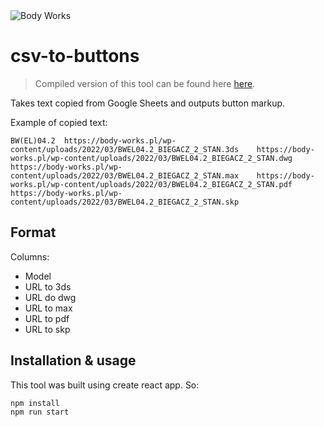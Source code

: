 <img src="https://body-works.pl/wp-content/themes/body-works/assets/img/logo-body-works.png" alt="Body Works">

# csv-to-buttons

> Compiled version of this tool can be found here [here](https://body-works.pl/csv-to-buttons/).

Takes text copied from Google Sheets and outputs button markup.

Example of copied text:

```
BW(EL)04.2	https://body-works.pl/wp-content/uploads/2022/03/BWEL04.2_BIEGACZ_2_STAN.3ds	https://body-works.pl/wp-content/uploads/2022/03/BWEL04.2_BIEGACZ_2_STAN.dwg	https://body-works.pl/wp-content/uploads/2022/03/BWEL04.2_BIEGACZ_2_STAN.max	https://body-works.pl/wp-content/uploads/2022/03/BWEL04.2_BIEGACZ_2_STAN.pdf	https://body-works.pl/wp-content/uploads/2022/03/BWEL04.2_BIEGACZ_2_STAN.skp																	
```

## Format 

Columns:

* Model 
* URL to 3ds
* URL do dwg
* URL to max
* URL to pdf
* URL to skp

## Installation & usage

This tool was built using create react app. So:

```
npm install
npm run start
```
